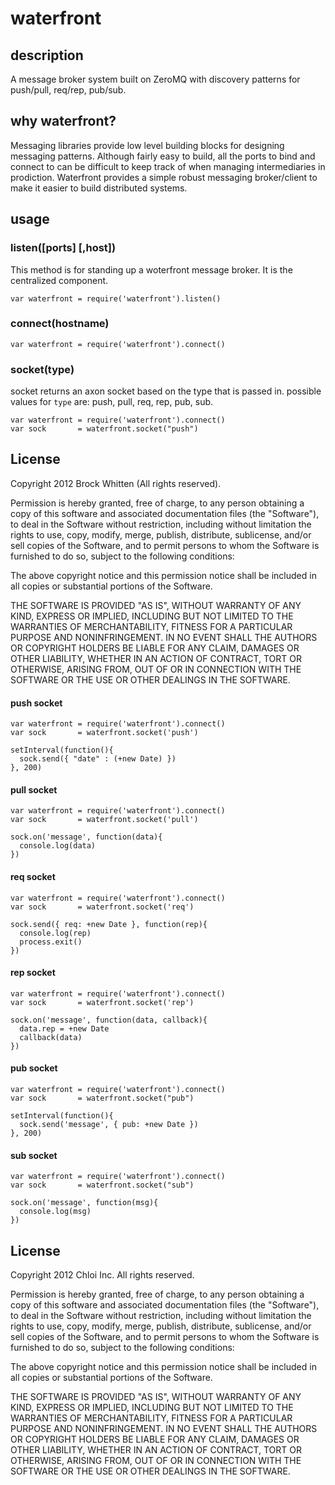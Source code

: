# waterfront

## description

A message broker system built on ZeroMQ with discovery patterns for
push/pull, req/rep, pub/sub.

## why waterfront?

Messaging libraries provide low level building blocks for designing messaging patterns.
Although fairly easy to build, all the ports to bind and connect to can be difficult
to keep track of when managing intermediaries in prodiction. Waterfront provides a simple robust messaging broker/client to make it easier to build distributed systems.

## usage

### listen([ports] [,host])

This method is for standing up a woterfront message broker. It is the
centralized component.

    var waterfront = require('waterfront').listen()

### connect(hostname)

    var waterfront = require('waterfront').connect()

### socket(type)

socket returns an axon socket based on the type that is passed in. possible
values for `type` are: push, pull, req, rep, pub, sub.

    var waterfront = require('waterfront').connect()
    var sock       = waterfront.socket("push")

## License

Copyright 2012 Brock Whitten (All rights reserved).

Permission is hereby granted, free of charge, to any person obtaining a copy of this software and associated documentation files (the "Software"), to deal in the Software without restriction, including without limitation the rights to use, copy, modify, merge, publish, distribute, sublicense, and/or sell copies of the Software, and to permit persons to whom the Software is furnished to do so, subject to the following conditions:

The above copyright notice and this permission notice shall be included in all copies or substantial portions of the Software.

THE SOFTWARE IS PROVIDED "AS IS", WITHOUT WARRANTY OF ANY KIND, EXPRESS OR IMPLIED, INCLUDING BUT NOT LIMITED TO THE WARRANTIES OF MERCHANTABILITY, FITNESS FOR A PARTICULAR PURPOSE AND NONINFRINGEMENT. IN NO EVENT SHALL THE AUTHORS OR COPYRIGHT HOLDERS BE LIABLE FOR ANY CLAIM, DAMAGES OR OTHER LIABILITY, WHETHER IN AN ACTION OF CONTRACT, TORT OR OTHERWISE, ARISING FROM, OUT OF OR IN CONNECTION WITH THE SOFTWARE OR THE USE OR OTHER DEALINGS IN THE SOFTWARE.

#### push socket

    var waterfront = require('waterfront').connect()
    var sock       = waterfront.socket('push')

    setInterval(function(){
      sock.send({ "date" : (+new Date) })
    }, 200)

#### pull socket

    var waterfront = require('waterfront').connect()
    var sock       = waterfront.socket('pull')

    sock.on('message', function(data){
      console.log(data)
    })

#### req socket

    var waterfront = require('waterfront').connect()
    var sock       = waterfront.socket('req')

    sock.send({ req: +new Date }, function(rep){
      console.log(rep)
      process.exit()
    })

#### rep socket

    var waterfront = require('waterfront').connect()
    var sock       = waterfront.socket('rep')

    sock.on('message', function(data, callback){
      data.rep = +new Date
      callback(data)
    })

#### pub socket

    var waterfront = require('waterfront').connect()
    var sock       = waterfront.socket("pub")

    setInterval(function(){
      sock.send('message', { pub: +new Date })
    }, 200)

#### sub socket

    var waterfront = require('waterfront').connect()
    var sock       = waterfront.socket("sub")

    sock.on('message', function(msg){
      console.log(msg)
    })

## License

Copyright 2012 Chloi Inc. All rights reserved.

Permission is hereby granted, free of charge, to any person obtaining a copy of this software and associated documentation files (the "Software"), to deal in the Software without restriction, including without limitation the rights to use, copy, modify, merge, publish, distribute, sublicense, and/or sell copies of the Software, and to permit persons to whom the Software is furnished to do so, subject to the following conditions:

The above copyright notice and this permission notice shall be included in all copies or substantial portions of the Software.

THE SOFTWARE IS PROVIDED "AS IS", WITHOUT WARRANTY OF ANY KIND, EXPRESS OR IMPLIED, INCLUDING BUT NOT LIMITED TO THE WARRANTIES OF MERCHANTABILITY, FITNESS FOR A PARTICULAR PURPOSE AND NONINFRINGEMENT. IN NO EVENT SHALL THE AUTHORS OR COPYRIGHT HOLDERS BE LIABLE FOR ANY CLAIM, DAMAGES OR OTHER LIABILITY, WHETHER IN AN ACTION OF CONTRACT, TORT OR OTHERWISE, ARISING FROM, OUT OF OR IN CONNECTION WITH THE SOFTWARE OR THE USE OR OTHER DEALINGS IN THE SOFTWARE.

